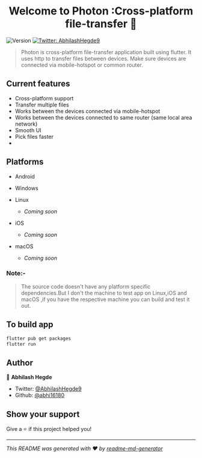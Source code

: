 <h1 align="center">Welcome to Photon :Cross-platform file-transfer 👋</h1>
<p>
  <img alt="Version" src="https://img.shields.io/badge/version-1.0.0-blue.svg?cacheSeconds=2592000" />
  <a href="https://twitter.com/AbhilashHegde9" target="_blank">
    <img alt="Twitter: AbhilashHegde9" src="https://img.shields.io/twitter/follow/AbhilashHegde9.svg?style=social" />
  </a>
</p>

> Photon is cross-platform file-transfer application built using flutter. It uses http to transfer files between devices. Make sure devices are connected via mobile-hotspot or common router.

## Current features
- Cross-platform support 
- Transfer multiple files 
- Works between the devices connected via mobile-hotspot
- Works between the devices connected to same router (same local area network)
- Smooth UI
- Pick files faster 
- 
## Platforms
- Android
- Windows
 
- Linux
  - *Coming soon*
- iOS     
  - *Coming soon*
- macOS   
  - *Coming soon*

### Note:- 
>The source code doesn't have any platform specific dependencies.But I don't the machine to test app on Linux,iOS and macOS ,if you have the respective machine you can build and test it out.

## To build app
```sh
flutter pub get packages
flutter run
```



## Author

👤 **Abhilash Hegde**

* Twitter: [@AbhilashHegde9](https://twitter.com/AbhilashHegde9)
* Github: [@abhi16180](https://github.com/abhi16180)

## Show your support

Give a ⭐️ if this project helped you!

***
_This README was generated with ❤️ by [readme-md-generator](https://github.com/kefranabg/readme-md-generator)_